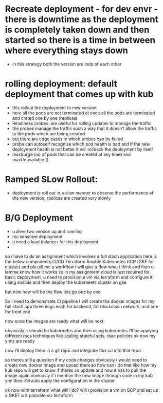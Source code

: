 # Recreate deployment - for dev envr - there is downtime as the deployment is completely taken down and then started so there is a time in between where everything stays down
- in this strategy both the version are indp of each other

# rolling deployment: default deployment that comes up with kub
- this rollout the deployment to new version
- here all the pods are not terminated at once all the pods are terminated and crated one by one (replicas)
- Readiness probes: are useful for rolling updates to manage the traffic
- the probes manage the traffic such a way that it doesn't allow the traffic to the pods which are being created
- but there are edge cases in which probes can be failed
- probe can autoself recognise which pod health is bad and if the new deployment health is not better it will rollback the deployment by itself
- maxSurge (no of pods that can be created at any time) and maxUnavailable () 

# Ramped SLow Rollout:
- deployment is roll out in a slow manner to observe the performance of the new version, rpelicas are created very slowly

# B/G Deployment
- u ahve two version up and running
- rsc sensitive deployment
- u need a load balancer for this deployment
- 

so i have to do an assignment which involves a full stach application 
here is the below components
CI/CD
Terraform
Ansible
Kubernetes
GCP (GKE for cluster)
and pls tell me a workflow i will give a flow what i think and then u lemme know how it works
so in my assignment cloud is just required for basic deployment, u need to provision a vm via terraform and configure it using ansible and then deploy the kuberneets cluster on gke 

but now how will be the flow lets go one by one

So i need to demonstrate CI pipeline 
I will create the docker images for my full stack app three imgs each for backend, for blockchain network, and one for front end

now once the images are ready what will be next 

obviously it should be kubernetes and then using kubernetes i'll be applying different rscs techniques like scaling stateful sets, rbac policies ok now my ymls are ready 

now i'll deploy them in a git repo and integrate flux cd into that repo 

so theres still a question if my code changes obviously i would need to create new docker image and upoad them so how can i do that like how my kub repo will get to know if theres an update and now it has to pull the image again obviously if i mention the new image through code in my kub yml then it'd auto apply the configuration in the cluster

ok now with terraform what will i do? will i provision a vm on GCP and set up a GKE? is it possible via terraform
